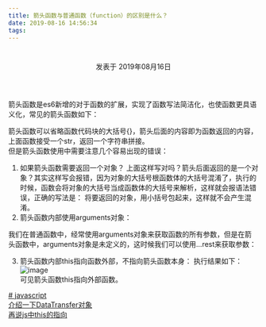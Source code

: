 ```yaml
---
title: 箭头函数与普通函数（function）的区别是什么？
date: 2019-08-16 14:56:34
tags:
---
```


<div class="post-block"><link itemprop="mainEntityOfPage" href="http://cmszlx.win/2019/08/16/箭头函数与普通函数（function）的区别是什么？/"><span hidden="" itemprop="author" itemscope="" itemtype="http://schema.org/Person"><meta itemprop="name" content="linXiao"><meta itemprop="description" content=""><meta itemprop="image" content="/images/avatar.gif"></span><span hidden="" itemprop="publisher" itemscope="" itemtype="http://schema.org/Organization"><meta itemprop="name" content="Hurry"></span><header class="post-header"><h1 class="post-title" itemprop="name headline"></h1><div class="post-meta"><span class="post-time"><span class="post-meta-item-icon"><i class="fa fa-calendar-o"></i></span><span class="post-meta-item-text">发表于</span><time title="创建于" itemprop="dateCreated datePublished" datetime="2019-08-16T09:01:52+08:00"> 2019年08月16日 </time></span></div></header><div class="post-body" itemprop="articleBody"><p>箭头函数是es6新增的对于函数的扩展，实现了函数写法简洁化，也使函数更具语义化，常见的箭头函数如下：</p><precode language="javascript" precodenum="0"></precode><p>箭头函数可以省略函数代码块的大括号{}，箭头后面的内容即为函数返回的内容，上面函数接受一个str，返回一个字符串拼接。<br>但是箭头函数使用中需要注意几个容易出现的错误：</p><ol><li>如果箭头函数需要返回一个对象？<precode language="javascript" precodenum="1"></precode> 上面这样写对吗？箭头后面返回的是一个对象？其实这样写会报错，因为对象的大括号根函数体的大括号混淆了，执行的时候，函数会将对象的大括号当成函数体的大括号来解析，这样就会报语法错误，正确的写法是：<precode language="javascript" precodenum="2"></precode> 将要返回的对象，用小括号包起来，这样就不会产生混淆。</li><li>箭头函数内部使用arguments对象：</li></ol><precode language="javascript" precodenum="3"></precode><p>我们在普通函数中，经常使用arguments对象来获取函数的所有参数，但是在箭头函数中，arguments对象是未定义的，这时候我们可以使用…rest来获取参数：</p><precode language="javascript" precodenum="4"></precode><ol start="3"><li>箭头函数内部this指向函数外部，不指向箭头函数本身：<precode language="javascript" precodenum="5"></precode> 执行结果如下：<br><img src="https://user-images.githubusercontent.com/22437181/63136383-47e36d80-c004-11e9-992e-af644986c0e3.png" alt="image"><br>可见箭头函数this指向外部函数。</li></ol></div><footer class="post-footer"><div class="post-tags"><a href="/tags/javascript/" rel="tag"># javascript</a></div><div class="post-nav"><div class="post-nav-next post-nav-item"><a href="/2019/08/08/介绍一下DataTransfer对象/" rel="next" title="介绍一下DataTransfer对象"><i class="fa fa-chevron-left"></i> 介绍一下DataTransfer对象 </a></div><span class="post-nav-divider"></span><div class="post-nav-prev post-nav-item"><a href="/2019/08/22/再说js中this的指向/" rel="prev" title="再说js中this的指向"> 再说js中this的指向 <i class="fa fa-chevron-right"></i></a></div></div></footer></div>
